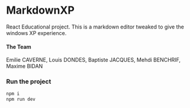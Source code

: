 # MarkdownXP

React Educational project. This is a markdown editor tweaked to give the windows XP experience.

#### The Team

Emilie CAVERNE, Louis DONDES, Baptiste JACQUES, Mehdi BENCHRIF, Maxime BIDAN

### Run the project

```bash
npm i
npm run dev

```

